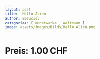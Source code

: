 ```yaml
---
layout: post
title:  Hallo Alien
author: Bleuciel
categories: [ Kunstwerke , Weltraum ]
image: assets/images/Bilds/Hallo Alien.png
---
```

# Preis: 1.00 CHF
